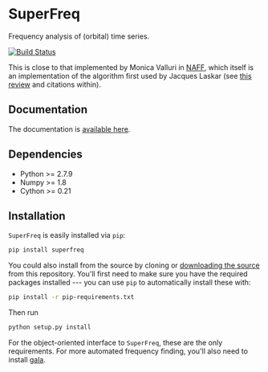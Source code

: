 SuperFreq
=========

Frequency analysis of (orbital) time series.

[![Build Status](https://travis-ci.org/adrn/SuperFreq.svg)](https://travis-ci.org/adrn/SuperFreq)

This is close to that implemented by Monica Valluri in [NAFF](http://dept.astro.lsa.umich.edu/~mvalluri/resources.html), which itself is an implementation of the algorithm first used by Jacques Laskar (see [this review](http://arxiv.org/pdf/math/0305364v3.pdf) and citations within).

Documentation
-------------

The documentation is [available here](http://adrian.pw/superfreq/).

Dependencies
------------

- Python >= 2.7.9
- Numpy >= 1.8
- Cython >= 0.21

Installation
------------

`SuperFreq` is easily installed via `pip`:

```bash
pip install superfreq
```

You could also install from the source by cloning or [downloading the source](https://github.com/adrn/SuperFreq/archive/master.zip) from this repository. You'll first need to make sure you have the required packages installed --- you can use `pip` to automatically install these with:

```bash
pip install -r pip-requirements.txt
```

Then run

```bash
python setup.py install
```

For the object-oriented interface to `SuperFreq`, these are the only requirements. For more automated frequency finding, you'll also need to install [gala](https://github.com/adrn/gala).
